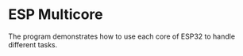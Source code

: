# ESP Multicore

The program demonstrates how to use each core of ESP32 to handle different tasks.


